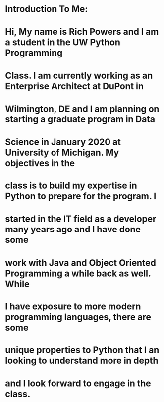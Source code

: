 #
# Introduction To Me:
#
# Hi, My name is Rich Powers and I am a student in the UW Python Programming 
# Class. I am currently working as an Enterprise Architect at DuPont in
# Wilmington, DE and I am planning on starting a graduate program in Data
# Science in January 2020 at University of Michigan. My objectives in the 
# class is to build my expertise in Python to prepare for the program. I 
# started in the IT field as a developer many years ago and I have done some
# work with Java and Object Oriented Programming a while back as well. While
# I have exposure to more modern programming languages, there are some 
# unique properties to Python that I an looking to understand more in depth 
# and I look forward to engage in the class. 
#


